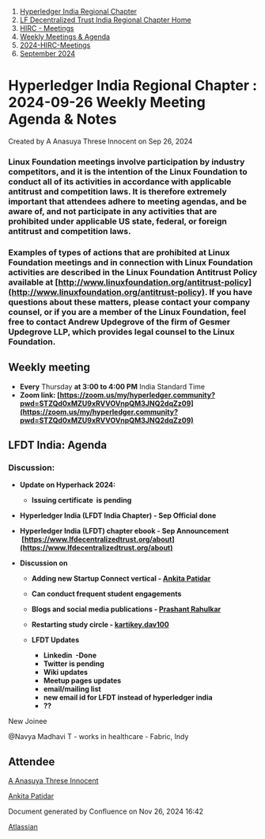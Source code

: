 1. [Hyperledger India Regional Chapter](index.html)
2. [LF Decentralized Trust India Regional Chapter Home](LF-Decentralized-Trust-India-Regional-Chapter-Home_19169282.html)
3. [HIRC - Meetings](HIRC---Meetings_19169350.html)
4. [Weekly Meetings &amp; Agenda](19169352.html)
5. [2024-HIRC-Meetings](2024-HIRC-Meetings_19171429.html)
6. [September 2024](September-2024_19171874.html)

# Hyperledger India Regional Chapter : 2024-09-26 Weekly Meeting Agenda &amp; Notes

Created by A Anasuya Threse Innocent on Sep 26, 2024

### **Linux Foundation meetings involve participation by industry competitors, and it is the intention of the Linux Foundation to conduct all of its activities in accordance with applicable antitrust and competition laws. It is therefore extremely important that attendees adhere to meeting agendas, and be aware of, and not participate in any activities that are prohibited under applicable US state, federal, or foreign antitrust and competition laws.**

### **Examples of types of actions that are prohibited at Linux Foundation meetings and in connection with Linux Foundation activities are described in the Linux Foundation Antitrust Policy available at [http://www.linuxfoundation.org/antitrust-policy](http://www.linuxfoundation.org/antitrust-policy). If you have questions about these matters, please contact your company counsel, or if you are a member of the Linux Foundation, feel free to contact Andrew Updegrove of the firm of Gesmer Updegrove LLP, which provides legal counsel to the Linux Foundation.**

## **Weekly meeting**

- **Every** Thursday **at 3:00 to 4:00 PM** India Standard Time
- **Zoom link: [https://zoom.us/my/hyperledger.community?pwd=STZQd0xMZU9xRVVOVnpQM3JNQ2dqZz09](https://zoom.us/my/hyperledger.community?pwd=STZQd0xMZU9xRVVOVnpQM3JNQ2dqZz09)**

## **LFDT India: Agenda**

### Discussion:

- **Update on Hyperhack 2024:**
  
  - **Issuing certificate  is pending**

<!--THE END-->

- **Hyperledger India (LFDT India Chapter) - Sep Official done**
- **Hyperledger India (LFDT) chapter ebook - Sep Announcement  [https://www.lfdecentralizedtrust.org/about](https://www.lfdecentralizedtrust.org/about)**
- **Discussion on** 
  
  - **Adding new Startup Connect vertical - [Ankita Patidar](https://lf-hyperledger.atlassian.net/wiki/people/712020:8652ca6f-3957-4016-8bf3-c2ef23424d98?ref=confluence)**
  - **Can conduct frequent student engagements**
  - **Blogs and social media publications - [Prashant Rahulkar](https://lf-hyperledger.atlassian.net/wiki/people/6331afed14c6b4b2210d22f1?ref=confluence)**
  - **Restarting study circle - [kartikey.dav100](https://lf-hyperledger.atlassian.net/wiki/people/5d5fd1d08de8420ca06d3048?ref=confluence)**
  - **LFDT Updates** 
    
    - **Linkedin  -Done**
    - **Twitter is pending**
    - **Wiki updates**
    - **Meetup pages updates**
    - **email/mailing list**
    - **new email id for LFDT instead of hyperledger india**
    - **??**

New Joinee

@Navya Madhavi T - works in healthcare - Fabric, Indy

## Attendee

[A Anasuya Threse Innocent](https://lf-hyperledger.atlassian.net/wiki/people/712020:661aa2f0-0e5a-4e8d-b57b-de10204ea99b?ref=confluence)  

[Ankita Patidar](https://lf-hyperledger.atlassian.net/wiki/people/5ebd7215c112750babccb5cf?ref=confluence) 

Document generated by Confluence on Nov 26, 2024 16:42

[Atlassian](http://www.atlassian.com/)
